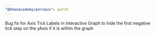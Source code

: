 ```yaml
---
"@khanacademy/perseus": patch
---
```


Bug fix for Axis Tick Labels in Interactive Graph to hide the first negative tick step on the yAxis if it is within the graph
